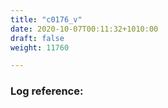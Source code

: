 ```yaml
---
title: "c0176_v"
date: 2020-10-07T00:11:32+1010:00
draft: false
weight: 11760

---
```


### Log reference: <no value>

```
